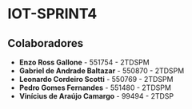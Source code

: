 # IOT-SPRINT4


## Colaboradores
- **Enzo Ross Gallone** - 551754 - 2TDSPM
- **Gabriel de Andrade Baltazar** - 550870 - 2TDSPM
- **Leonardo Cordeiro Scotti** - 550769 - 2TDSPM
- **Pedro Gomes Fernandes** - 551480 - 2TDSPM
- **Vinícius de Araújo Camargo** - 99494 - 2TDSP

